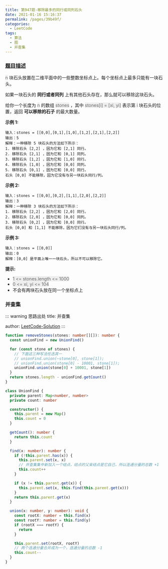```yaml
---
title: 第947题-移除最多的同行或同列石头
date: 2021-01-16 15:16:37
permalink: /pages/39b49f/
categories:
  - LeetCode
tags:
  - 算法
  - 图
  - 并查集
---
```


### [题目描述](https://leetcode-cn.com/problems/most-stones-removed-with-same-row-or-column/)

<span style="background: #eee; color: #666;">n</span> 块石头放置在二维平面中的一些整数坐标点上。每个坐标点上最多只能有一块石头。

如果一块石头的 **同行或者同列** 上有其他石头存在，那么就可以移除这块石头。

给你一个长度为 <span style="background: #eee; color: #666;">n</span> 的数组 <span style="background: #eee; color: #666;">stones</span> ，其中 <span style="background: #eee; color: #666;">stones[i] = [xi, yi]</span> 表示第 <span style="background: #eee; color: #666;">i</span> 块石头的位置，返回 **可以移除的石子** 的最大数量。

<!-- more -->

**示例 1:**

```
输入：stones = [[0,0],[0,1],[1,0],[1,2],[2,1],[2,2]]
输出：5
解释：一种移除 5 块石头的方法如下所示：
1. 移除石头 [2,2] ，因为它和 [2,1] 同行。
2. 移除石头 [2,1] ，因为它和 [0,1] 同列。
3. 移除石头 [1,2] ，因为它和 [1,0] 同行。
4. 移除石头 [1,0] ，因为它和 [0,0] 同列。
5. 移除石头 [0,1] ，因为它和 [0,0] 同行。
石头 [0,0] 不能移除，因为它没有与另一块石头同行/列。
```

**示例 2:**

```
输入：stones = [[0,0],[0,2],[1,1],[2,0],[2,2]]
输出：3
解释：一种移除 3 块石头的方法如下所示：
1. 移除石头 [2,2] ，因为它和 [2,0] 同行。
2. 移除石头 [2,0] ，因为它和 [0,0] 同列。
3. 移除石头 [0,2] ，因为它和 [0,0] 同行。
石头 [0,0] 和 [1,1] 不能移除，因为它们没有与另一块石头同行/列。
```

**示例 3:**

```
输入：stones = [[0,0]]
输出：0
解释：[0,0] 是平面上唯一一块石头，所以不可以移除它。
```

**提示:**

- <span style="background: #eee; color: #666;">1 <= stones.length <= 1000</span>
- <span style="background: #eee; color: #666;">0 <= xi, yi <= 104</span>
- 不会有两块石头放在同一个坐标点上

### 并查集

::: warning 思路出处
title: 并查集

author: [LeetCode-Solution](https://leetcode-cn.com/problems/most-stones-removed-with-same-row-or-column/solution/947-yi-chu-zui-duo-de-tong-xing-huo-tong-ezha/)
:::

```TypeScript
function removeStones(stones: number[][]): number {
  const unionFind = new UnionFind()

  for (const stone of stones) {
    // 下面这三种写法任选其一
    // unionFind.union(~stone[0], stone[1]);
    // unionFind.union(stone[0] - 10001, stone[1]);
    unionFind.union(stone[0] + 10001, stone[1])
  }
  return stones.length - unionFind.getCount()
}

class UnionFind {
  private parent: Map<number, number>
  private count: number

  constructor() {
    this.parent = new Map()
    this.count = 0
  }

  getCount(): number {
    return this.count
  }

  find(x: number): number {
    if (!this.parent.has(x)) {
      this.parent.set(x, x)
      // 并查集集中新加入一个结点，结点的父亲结点是它自己，所以连通分量的总数 +1
      this.count++
    }

    if (x != this.parent.get(x)) {
      this.parent.set(x, this.find(this.parent.get(x)))
    }
    return this.parent.get(x)
  }

  union(x: number, y: number): void {
    const rootX: number = this.find(x)
    const rootY: number = this.find(y)
    if (rootX === rootY) {
      return
    }

    this.parent.set(rootX, rootY)
    // 两个连通分量合并成为一个，连通分量的总数 -1
    this.count--
  }
}
```
